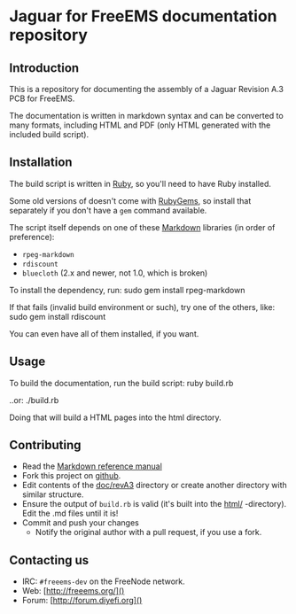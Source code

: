 # Jaguar for FreeEMS documentation repository

## Introduction

This is a repository for documenting the assembly of a Jaguar Revision A.3 PCB for FreeEMS.

The documentation is written in markdown syntax and can be converted to
many formats, including HTML and PDF (only HTML generated with the included
build script).

## Installation

The build script is written in [Ruby](http://www.ruby-lang.org/), so you'll need to have Ruby installed.

Some old versions of doesn't come with [RubyGems](http://rubygems.org/), so install that separately if you don't have a `gem` command available.

The script itself depends on one of these [Markdown](http://daringfireball.net/projects/markdown/syntax) libraries (in order of preference):

* `rpeg-markdown`
* `rdiscount`
* `bluecloth` (2.x and newer, not 1.0, which is broken)


To install the dependency, run:
    sudo gem install rpeg-markdown

If that fails (invalid build environment or such), try one of the others, like:
    sudo gem install rdiscount

You can even have all of them installed, if you want.


## Usage

To build the documentation, run the build script:
    ruby build.rb

..or:
    ./build.rb

Doing that will build a HTML pages into the html directory.

## Contributing

* Read the [Markdown reference manual](http://daringfireball.net/projects/markdown/syntax)
* Fork this project on [github](https://github.com/).
* Edit contents of the [doc/revA3]() directory or create another directory with
  similar structure.
* Ensure the output of `build.rb` is valid (it's built into the [html/]() -directory). Edit the .md files until it is!
* Commit and push your changes
  * Notify the original author with a pull request, if you use a fork.


## Contacting us

- IRC: `#freeems-dev` on the FreeNode network.
- Web: [http://freeems.org/]()
- Forum: [http://forum.diyefi.org]()
